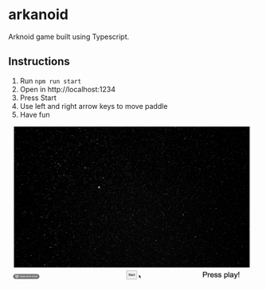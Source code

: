 # arkanoid

Arknoid game built using Typescript.

## Instructions

1. Run `npm run start`
2. Open in http://localhost:1234
3. Press Start
4. Use left and right arrow keys to move paddle
5. Have fun

![Arknoid](demo.gif)
